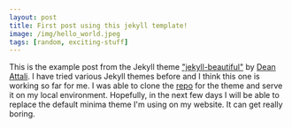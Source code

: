 ```yaml
---
layout: post
title: First post using this jekyll template!
image: /img/hello_world.jpeg
tags: [random, exciting-stuff]
---
```


This is the example post from the Jekyll theme ["jekyll-beautiful"](http://deanattali.com/beautiful-jekyll/) by [Dean Attali](http://deanattali.com/). I have tried various Jekyll themes before and I think this one is working so far for me. I was able to clone the [repo](https://github.com/daattali/beautiful-jekyll#readme) for the theme and serve it on my local environment. Hopefully, in the next few days I will be able to replace the default minima theme I'm using on my website. It can get really boring.

